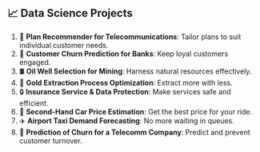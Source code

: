 ## 📈 **Data Science Projects**

1. 📱 **Plan Recommender for Telecommunications**: Tailor plans to suit individual customer needs.
2. 🏦 **Customer Churn Prediction for Banks**: Keep loyal customers engaged.
3. 🛢️ **Oil Well Selection for Mining**: Harness natural resources effectively.
4. 🥇 **Gold Extraction Process Optimization**: Extract more with less.
5. 🔒 **Insurance Service & Data Protection**: Make services safe and efficient.
6. 🚗 **Second-Hand Car Price Estimation**: Get the best price for your ride.
7. ✈️ **Airport Taxi Demand Forecasting**: No more waiting in queues.
8. 📲 **Prediction of Churn for a Telecomm Company**: Predict and prevent customer turnover.
